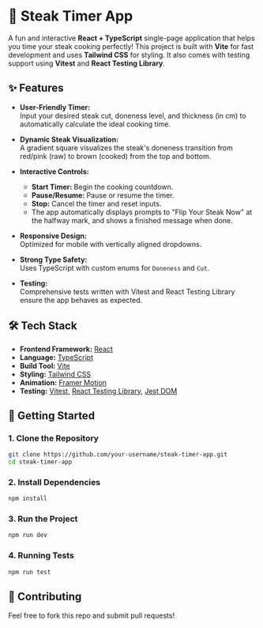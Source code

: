 # 🥩 Steak Timer App

A fun and interactive **React + TypeScript** single-page application that helps you time your steak cooking perfectly! This project is built with **Vite** for fast development and uses **Tailwind CSS** for styling. It also comes with testing support using **Vitest** and **React Testing Library**.

## ✨ Features

- **User-Friendly Timer:**  
  Input your desired steak cut, doneness level, and thickness (in cm) to automatically calculate the ideal cooking time.

- **Dynamic Steak Visualization:**  
  A gradient square visualizes the steak's doneness transition from red/pink (raw) to brown (cooked) from the top and bottom.

- **Interactive Controls:**  
  - **Start Timer:** Begin the cooking countdown.
  - **Pause/Resume:** Pause or resume the timer.
  - **Stop:** Cancel the timer and reset inputs.
  - The app automatically displays prompts to "Flip Your Steak Now" at the halfway mark, and shows a finished message when done.

- **Responsive Design:**  
  Optimized for mobile with vertically aligned dropdowns.

- **Strong Type Safety:**  
  Uses TypeScript with custom enums for `Doneness` and `Cut`.

- **Testing:**  
  Comprehensive tests written with Vitest and React Testing Library ensure the app behaves as expected.

## 🛠️ Tech Stack

- **Frontend Framework:** [React](https://reactjs.org/)  
- **Language:** [TypeScript](https://www.typescriptlang.org/)  
- **Build Tool:** [Vite](https://vitejs.dev/)  
- **Styling:** [Tailwind CSS](https://tailwindcss.com/)  
- **Animation:** [Framer Motion](https://www.framer.com/motion/)  
- **Testing:** [Vitest](https://vitest.dev/), [React Testing Library](https://testing-library.com/), [Jest DOM](https://github.com/testing-library/jest-dom)

## 🚀 Getting Started

### 1. Clone the Repository

```sh
git clone https://github.com/your-username/steak-timer-app.git
cd steak-timer-app
```

### 2️. Install Dependencies
```sh
npm install
```

### 3. Run the Project
```sh
npm run dev
```

### 4. Running Tests
```sh
npm run test
```

## 🌟 Contributing
Feel free to fork this repo and submit pull requests!
